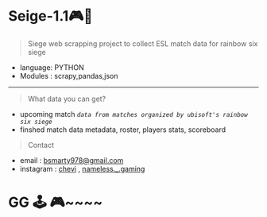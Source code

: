 # Seige-1.1🎮🎉

> Siege web scrapping project to collect ESL match data for rainbow six siege

* language: PYTHON
* Modules : scrapy,pandas,json

---

> What data you can get?

* upcoming match *`data from matches organized by ubisoft's rainbow six siege`*
* finshed match data metadata,  roster, players stats, scoreboard

> Contact

* email : bsmarty978@gmail.com
* instagram : [chevi](https://www.instagram.com/_chevi._/) , [nameless._.gaming](https://www.instagram.com/nameless._.gaming/)

# GG 🕹 🎮~~~~

